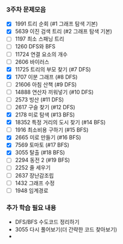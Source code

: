 
### 3주차 문제모음
- [X] 1991 트리 순회 (#1 그래프 탐색 기본)
- [X] 5639 이진 검색 트리 (#2 그래프 탐색 기본)
- [ ] 1197 최소 스패닝 트리 
- [ ] 1260 DFS와 BFS 
- [ ] 11724 연결 요소의 개수
- [ ] 2606 바이러스
- [X] 11725 트리의 부모 찾기 (#7 DFS)
- [X] 1707 이분 그래프 (#8 DFS)
- [ ] 21606 아침 산책 (#9 DFS)
- [ ] 14888 연산자 끼워넣기 (#10 DFS)
- [ ] 2573 빙산 (#11 DFS)
- [ ] 2617 구슬 찾기 (#12 DFS)
- [X] 2178 미로 탐색 (#13 BFS)
- [X] 18352 특정 거리의 도시 찾기 (#14 BFS)
- [ ] 1916 최소비용 구하기 (#15 BFS)
- [X] 2665 미로 만들기 (#16 BFS)
- [X] 7569 토마토 (#17 BFS)
- [X] 3055 탈출 (#18 BFS)
- [ ] 2294 동전 2 (#19 BFS)
- [ ] 2252 줄 세우기
- [ ] 2637 장난감조립
- [ ] 1432 그래프 수정
- [ ] 1948 임계경로

### 추가 학습 필요 내용
- DFS/BFS 수도코드 정리하기
- 3055 다시 풀어보기(더 간략한 코드 찾아보기)
-  